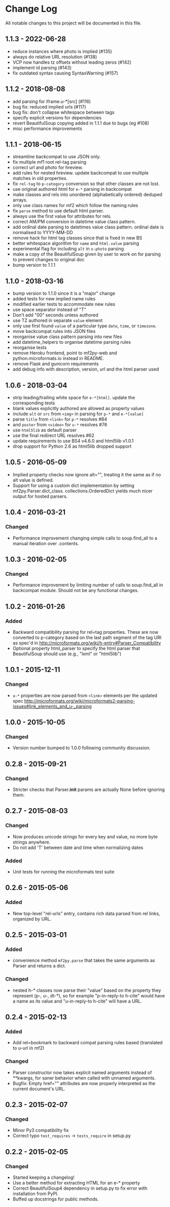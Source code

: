 # Change Log
All notable changes to this project will be documented in this file.

## 1.1.3 - 2022-06-28
- reduce instances where photo is implied (#135)
- always do relative URL resolution (#138)
- VCP now handles tz offsets without leading zeros (#142)
- implement id parsing (#143)
- fix outdated syntax causing SyntaxWarning (#157)

## 1.1.2 - 2018-08-08
- add parsing for iframe.u-*[src] (#116)
- bug fix: reduced implied urls (#117)
- bug fix: don't collapse whitespace between tags
- specify explicit versions for dependencies
- revert BeautifulSoup copying added in 1.1.1 due to bugs (eg #108)
- misc performance improvements

## 1.1.1 - 2018-06-15

- streamline backcompat to use JSON only.
- fix multiple mf1 root rel-tag parsing 
- correct url and photo for hreview.
- add rules for nested hreview. update backcompat to use multiple matches in old properties.
- fix `rel-tag` to `p-category` conversion so that other classes are not lost.
- use original authored html for `e-*` parsing in backcompat
- make classes and rels into unordered (alphabetically ordered) deduped arrays.
- only use class names for mf2 which follow the naming rules
- fix `parse` method to use default html parser.
- always use the first value for attributes for rels.
- correct AM/PM conversion in datetime value class pattern.
 - add ordinal date parsing to datetimes value class pattern. ordinal date is normalised to YYYY-MM-DD
- remove hack for html tag classes since that is fixed in new BS
- better whitespace algorithm for `name` and `html.value` parsing
- experimental flag for including `alt` in `u-photo` parsing
- make a copy of the BeautifulSoup given by user to work on for parsing to prevent changes to original doc
- bump version to 1.1.1 

## 1.1.0 - 2018-03-16

- bump version to 1.1.0 since it is a "major" change 
- added tests for new implied name rules
- modified earlier tests to accommodate new rules
- use space separator instead of "T"
- Don't add "00" seconds unless authored
- use TZ authored in separate `value` element
- only use first found `value` of a particular type `date`, `time`, or `timezone`.
- move backcompat rules into JSON files
- reorganise value class pattern parsing into new files
- add datetime_helpers to organise datetime parsing rules
- reorganise tests
- remove Heroku frontend, point to mf2py-web and python.microformats.io instead in README.
- remove Flask and gunicorn requirements
- add debug info with description, version, url and the html parser used 

## 1.0.6 - 2018-03-04

- strip leading/trailing white space for `e-*[html]`. update the corresponding tests
- blank values explicitly authored are allowed as property values 
- include `alt` or `src` from `<img>` in parsing for `p-*` and `e-*[value]`
- parse `title` from `<link>` for `p-*` resolves #84 
- and `poster` from `<video>` for `u-*` resolves #76 
- use `html5lib` as default parser
- use the final redirect URL resolves #62 
- update requirements to use BS4 v4.6.0 and html5lib v1.0.1
- drop support for Python 2.6 as html5lib dropped support

## 1.0.5 - 2016-05-09

- Implied property checks now ignore alt="", treating it the same as
  if no alt value is defined.
- Support for using a custom dict implementation by setting
  mf2py.Parser.dict_class. collections.OrderedDict yields much nicer
  output for hosted parsers.

## 1.0.4 - 2016-03-21
### Changed
- Performance improvement changing simple calls to soup.find_all to
  a manual iteration over .contents.

## 1.0.3 - 2016-02-05
### Changed
- Performance improvement by limiting number of calls to soup.find_all
  in backcompat module. Should not be any functional changes.

## 1.0.2 - 2016-01-26
### Added
- Backward compatibility parsing for rel=tag properties. These are now converted
  to p-category based on the last path segment of the tag URI as spec'd in
  http://microformats.org/wiki/h-entry#Parser_Compatibility
- Optional property html_parser to specify the html parser that BeautifulSoup
  should use (e.g., "lxml" or "html5lib")

## 1.0.1 - 2015-12-11
### Changed
- `u-*` properties are now parsed from `<link>` elements per the updated spec
  http://microformats.org/wiki/microformats2-parsing-issues#link_elements_and_u-_parsing

## 1.0.0 - 2015-10-05
### Changed
- Version number bumped to 1.0.0 following community discussion.

## 0.2.8 - 2015-09-21
### Changed
- Stricter checks that Parser.__init__ params are actually None before
  ignoring them.

## 0.2.7 - 2015-08-03
### Changed
- Now produces unicode strings for every key and value, no more byte
  strings anywhere.
- Do not add 'T' between date and time when normalizing dates
### Added
- Unit tests for running the microformats test suite

## 0.2.6 - 2015-05-06
### Added
- New top-level "rel-urls" entry, contains rich data parsed from rel
  links, organized by URL.

## 0.2.5 - 2015-03-01
### Added
- convenience method `mf2py.parse` that takes the same arguments as Parser
  and returns a dict.
### Changed
- nested h-* classes now parse their "value" based on the property
  they represent (p-*, u-*, dt-*), so for example "p-in-reply-to
  h-cite" would have a name as its value and "u-in-reply-to h-cite"
  will have a URL.

## 0.2.4 - 2015-02-13
### Added
- Add rel=bookmark to backward compat parsing rules based (translated
  to u-url in mf2)
### Changed
- Parser constructor now takes explicit named arguments instead of
  **kwargs, for saner behavior when called with unnamed arguments.
- Bugfix: Empty href="" attributes are now properly interpreted as
  the current document's URL.

## 0.2.3 - 2015-02-07
### Changed
- Minor Py3 compatibility fix
- Correct typo `test_requires` -> `tests_require` in setup.py

## 0.2.2 - 2015-02-05
### Changed
- Started keeping a changelog!
- Use a better method for extracting HTML for an e-* property
- Correct BeautifulSoup4 dependency in setup.py to fix error with
  installation from PyPI.
- Buffed up docstrings for public methods.
